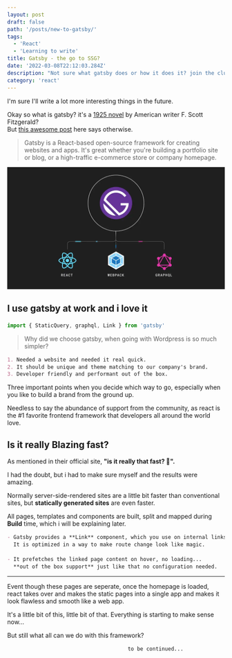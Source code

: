 ```yaml
---
layout: post
draft: false
path: '/posts/new-to-gatsby/'
tags:
  - 'React'
  - 'Learning to write'
title: Gatsby - the go to SSG?
date: '2022-03-08T22:12:03.284Z'
description: "Not sure what gatsby does or how it does it? join the club. I've been trying my best to learn the same thing for some time now, i've written what i know..."
category: 'react'
---
```


I'm sure I'll write a lot more interesting things in the future.

Okay so what is gatsby? it's a [1925 novel](https://www.wsfcs.k12.nc.us/cms/lib/NC01001395/Centricity/Domain/7935/Gatsby_PDF_FullText.pdf) by American writer F. Scott Fitzgerald?  
But [this awesome post](https://www.mparticle.com/blog/what-is-gatsby) here says otherwise.

> Gatsby is a React-based open-source framework for creating websites and apps.
> It's great whether you're building a portfolio site or blog, or a high-traffic e-commerce store or company homepage.

![Gatsby](./what-is-gatsby.webp)

## I use gatsby at work and i love it

```js
import { StaticQuery, graphql, Link } from 'gatsby'
```

> Why did we choose gatsby, when going with Wordpress is so much simpler?

```markdown
1. Needed a website and needed it real quick.
2. It should be unique and theme matching to our company's brand.
3. Developer friendly and performant out of the box.
```

Three important points when you decide which way to go, especially when you like to build a brand from the ground up.

Needless to say the abundance of support from the community, as react is the #1 favorite frontend framework that developers all around the world love.

## Is it really Blazing fast?

As mentioned in their official site, **"is it really that fast? 🤔".**

I had the doubt, but i had to make sure myself and the results were amazing.

Normally server-side-rendered sites are a little bit faster than conventional sites, but **statically generated sites** are even faster.

All pages, templates and components are built, split and mapped during **Build** time, which i will be explaining later.

```markdown
- Gatsby provides a **Link** component, which you use on internal links.
  It is optimized in a way to make route change look like magic.

- It prefetches the linked page content on hover, no loading...
  **out of the box support** just like that no configuration needed.
```

---

Event though these pages are seperate, once the homepage is loaded, react takes over and makes the static pages into a single app and makes it look flawless and smooth like a web app.

It's a little bit of this, little bit of that. Everything is starting to make sense now...

But still what all can we do with this framework?

                                           to be continued...
